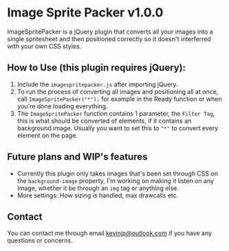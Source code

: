 # Image Sprite Packer v1.0.0
ImageSpritePacker is a jQuery plugin that converts all your images into a single spritesheet and then positioned correctly so it doesn't interferred with your own CSS styles.

## How to Use (this plugin requires jQuery):
1. Include the `imagespritepacker.js` after importing jQuery.
2. To run the process of converting all images and positioning all at once, call `ImageSpritePacker("*");` for example in the Ready function or when you're done loading everything.
3. The `ImageSpritePacker` function contains 1 parameter, the `Filter Tag`, this is what should be converted of elements, if it contains an background image. Usually you want to set this to `"*"` to convert every element on the page.

## Future plans and WIP's features
- Currently this plugin only takes images that's been set through CSS on the `background-image` property, I'm working on making it listen on any Image, whether it be through an `img` tag or anything else.
- More settings: How sizing is handled, max drawcalls etc.

## Contact
You can contact me through email kevinjp@outlook.com if you have any questions or concerns.
